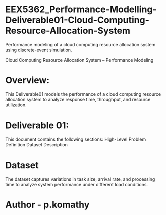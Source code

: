 # EEX5362_Performance-Modelling-Deliverable01-Cloud-Computing-Resource-Allocation-System
Performance modeling of a cloud computing resource allocation system using discrete-event simulation.

Cloud Computing Resource Allocation System – Performance Modeling

# Overview:
This Deliverable01 models the performance of a cloud computing resource allocation system to analyze response time, throughput, and resource utilization.


# Deliverable 01:
This document contains the following sections:
High-Level Problem Definition
Dataset Description

# Dataset
The dataset captures variations in task size, arrival rate, and processing time to analyze system performance under different load conditions.


# Author - p.komathy            
